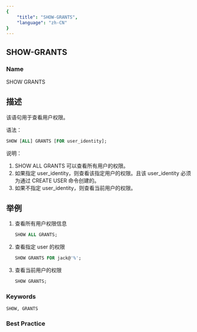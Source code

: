 ```yaml
---
{
    "title": "SHOW-GRANTS",
    "language": "zh-CN"
}
---
```


## SHOW-GRANTS

### Name

SHOW GRANTS

## 描述

 该语句用于查看用户权限。

语法：

```sql
SHOW [ALL] GRANTS [FOR user_identity];
```

说明：

1. SHOW ALL GRANTS 可以查看所有用户的权限。
2. 如果指定 user_identity，则查看该指定用户的权限。且该 user_identity 必须为通过 CREATE USER 命令创建的。
3. 如果不指定 user_identity，则查看当前用户的权限。

## 举例

1. 查看所有用户权限信息

   ```sql
   SHOW ALL GRANTS;
   ```

2. 查看指定 user 的权限

    ```sql
    SHOW GRANTS FOR jack@'%';
    ```

3. 查看当前用户的权限

   ```sql
   SHOW GRANTS;
   ```

### Keywords

    SHOW, GRANTS

### Best Practice

